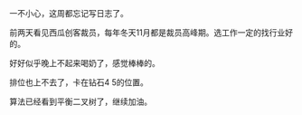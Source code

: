 一不小心，这周都忘记写日志了。

前两天看见西瓜创客裁员，每年冬天11月都是裁员高峰期。选工作一定的找行业好的。

好好似乎晚上不起来喝奶了，感觉棒棒的。

排位也上不去了，卡在钻石4 5的位置。

算法已经看到平衡二叉树了，继续加油。

